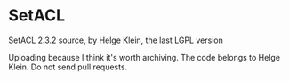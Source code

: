 # SetACL
SetACL 2.3.2 source, by Helge Klein, the last LGPL version

Uploading because I think it's worth archiving. The code belongs to Helge Klein. Do not send pull requests.
